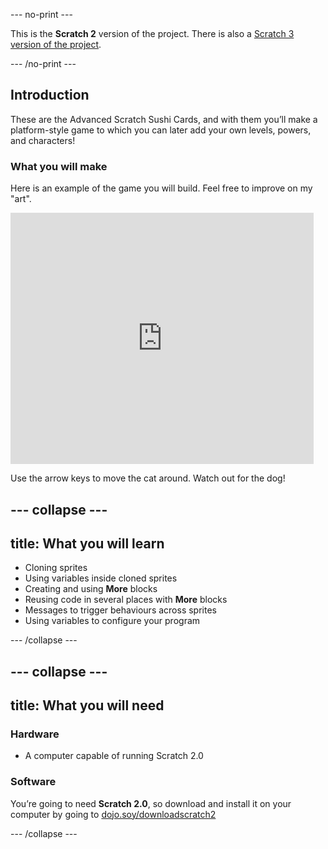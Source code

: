 --- no-print ---

This is the **Scratch 2** version of the project. There is also a [Scratch 3 version of the project](https://projects.raspberrypi.org/en/projects/cd-advanced-scratch-sushi).

--- /no-print ---

## Introduction

These are the Advanced Scratch Sushi Cards, and with them you’ll make a platform-style game to which you can later add your own levels, powers, and characters!

### What you will make

Here is an example of the game you will build. Feel free to improve on my "art".

<div class="scratch-preview">
  <iframe allowtransparency="true" width="485" height="402" src="https://scratch.mit.edu/projects/embed/223694539/?autostart=false" frameborder="0"></iframe>
</div>

Use the arrow keys to move the cat around. Watch out for the dog!

--- collapse ---
---
title: What you will learn
---

+ Cloning sprites
+ Using variables inside cloned sprites
+ Creating and using **More** blocks
+ Reusing code in several places with **More** blocks
+ Messages to trigger behaviours across sprites
+ Using variables to configure your program

--- /collapse ---

--- collapse ---
---
title: What you will need
---

### Hardware

+ A computer capable of running Scratch 2.0

### Software

You’re going to need **Scratch 2.0**, so download and install it on your computer by going to [dojo.soy/downloadscratch2](http://dojo.soy/downloadscratch2)

--- /collapse ---